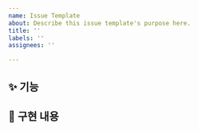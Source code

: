 ```yaml
---
name: Issue Template
about: Describe this issue template's purpose here.
title: ''
labels: ''
assignees: ''

---
```


## ✨ 기능
<!-- 구현할 기능 -->


## 📝 구현 내용
<!-- 간단히 구현할 내용 작성 -->
